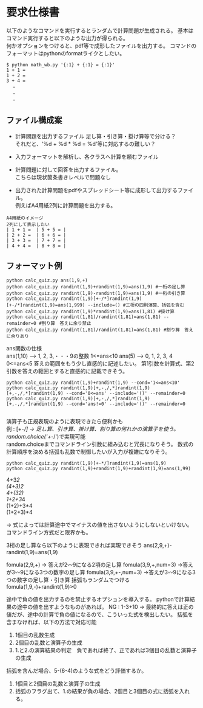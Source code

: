 # 要求仕様書

以下のようなコマンドを実行するとランダムで計算問題が生成される。
基本はコマンド実行すると以下のような出力が得られる。  
何かオプションをつけると、pdf等で成形したファイルを出力する。 
コマンドのフォーマットはpythonのformatライクとしたい。

```
$ python math_wb.py '{:1} + {:1} = {:1}'
1 + 1 = 
1 + 2 =
3 + 4 =
  ・
  ・
  ・
```

## ファイル構成案
* 計算問題を出力するファイル 足し算・引き算・掛け算等で分ける？  
それだと、'%d + %d * %d = %d'等に対応するの難しい？

* 入力フォーマットを解析し、各クラスへ計算を頼むファイル

* 計算問題に対して回答を出力するファイル。  
こちらは現状箇条書きレベルで問題なし

* 出力された計算問題をpdfやスプレッドシート等に成形して出力するファイル。  
例えばA4用紙2列に計算問題を出力する。  
```
A4用紙のイメージ
2列にして表示したい
| 1 + 1 =  | 5 + 5 = | 
| 2 + 2 =  | 6 + 6 = |
| 3 + 3 =  | 7 + 7 = |
| 4 + 4 =  | 8 + 8 = |
```

## フォーマット例

```
python calc_quiz.py ans(1,9,+)
python calc_quiz.py randint(1,9)+randint(1,9)=ans(1,9) #一桁の足し算
python calc_quiz.py randint(1,9)-randint(1,9)=ans(1,9) #一桁の引き算
python calc_quiz.py randint(1,9)[+-/*]randint(1,9)[+-/*]randint(1,9)=ans(1,999) --include=() #三桁の四則演算、括弧を含む
python calc_quiz.py randint(1,9)*randint(1,9)=ans(1,81) #掛け算
python calc_quiz.py randint(1,81)/randint(1,81)=ans(1,81) --remainder=0 #割り算　答えに余り禁止
python calc_quiz.py randint(1,81)/randint(1,81)=ans(1,81) #割り算　答えに余りあり

```

ans関数の仕様  
ans(1,10) --> 1, 2, 3,・・・9の整数 1<=ans<10
ans(5) --> 0, 1, 2, 3, 4 0<=ans<5
答えの範囲をもう少し直感的に記述したい。
第1引数を計算式、第2引数を答えの範囲とすると直感的に記載できそう。

```
python calc_quiz.py randint(1,9)+randint(1,9) --cond='1<=ans<10'
python calc_quiz.py randint(1,9)[+,-,/,*]randint(1,9)[+,-,/,*]randint(1,9) --cond='0<=ans' --include='()' --remainder=0
python calc_quiz.py randint(1,9)[+,-,/,*]randint(1,9)[+,-,/,*]randint(1,9) --cond='ans!=0' --include='()' --remainder=0


```


演算子も正規表現のように表現できたら便利かも  
例 : [+-*/] -> 足し算、引き算、掛け算、割り算の何れかの演算子を使う。  
random.choice('+-*/')で実現可能  
random.choiceまでコマンドライン引数に組み込むと冗長になりそう。
数式の計算順序を決める括弧も乱数で制御したいが入力が複雑になりそう。

```
python calc_quiz.py randint(1,9)[+-*/]randint(1,9)=ans(1,9)
python calc_quiz.py randint(1,9)+randint(1,9)+randint(1,9)=ans(1,99)
```

4+3*2  
(4+3)*2  
4+(3*2)  
1+2+3*4  
(1+2)+3*4  
(1+2+3)*4  

-> 式によっては計算途中でマイナスの値を出さないようにしないといけない。  
コマンドライン方式だと限界かも。

3桁の足し算なら以下のように表現できれば実現できそう
ans(2,9,+)-randint(1,9)=ans(1,9)

fomula(2,9,+) -> 答えが2〰9になる2項の足し算
fomula(3,9,+,num=3) ->答えが3〰9になる3つの数字の足し算
fomula(3,9,+-,num=3) ->答えが3〰9になる3つの数字の足し算・引き算 括弧もランダムでつける
fomula(1,9,-)+randint(1,9)>0

途中で負の値を出力するのを禁止するオプションを導入する。
pythonで計算結果の途中の値を出すようなものがあれば。
NG : 1-3+10 -> 最終的に答えは正の値だが、途中の計算で負の値になるので、こういった式を検出したい。
括弧を含まなければ、以下の方法で対応可能
1. 1個目の乱数生成
2. 2個目の乱数と演算子の生成
3. 1.と2.の演算結果の判定　負であれば終了、正であれば3個目の乱数と演算子の生成


括弧を含んだ場合、5-(6-4)のような式をどう評価するか。
1. 1個目と2個目の乱数と演算子の生成
2. 括弧のフラグ出て、1.の結果が負の場合、2個目と3個目の式に括弧を入れる。


